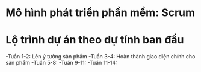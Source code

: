 # Mô hình phát triển phần mềm: Scrum
# Lộ trình dự án theo dự tính ban đầu
-Tuần 1-2: Lên ý tưởng sản phẩm
-Tuần 3-4: Hoàn thành giao diện chính cho sản phẩm
-Tuần 5-8: 
-Tuần 9-11:
-Tuần 11-14:

